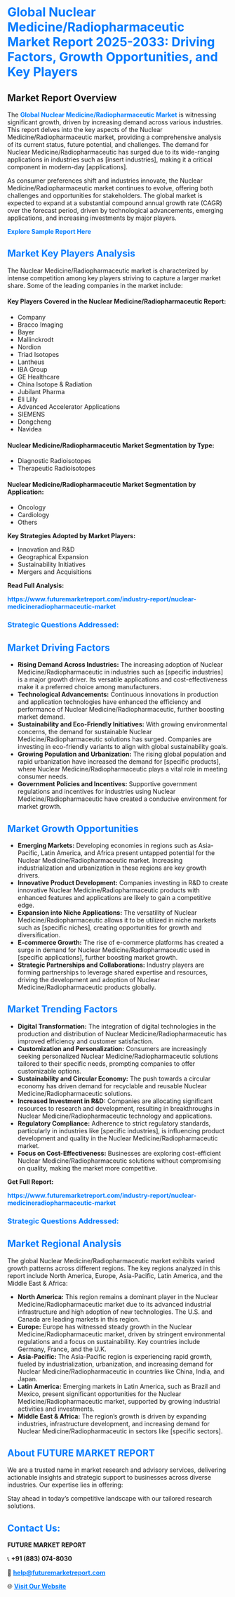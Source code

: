 <h1 style="color: #007BFF;">Global Nuclear Medicine/Radiopharmaceutic Market Report 2025-2033: Driving Factors, Growth Opportunities, and Key Players</h1>

<section id="overview">
<h2>Market Report Overview</h2>
<p>The <a href="https://www.futuremarketreport.com/industry-report/nuclear-medicineradiopharmaceutic-market" style="color: #007BFF; text-decoration: none;"><strong>Global Nuclear Medicine/Radiopharmaceutic Market</strong></a> is witnessing significant growth, driven by increasing demand across various industries. This report delves into the key aspects of the Nuclear Medicine/Radiopharmaceutic market, providing a comprehensive analysis of its current status, future potential, and challenges. The demand for Nuclear Medicine/Radiopharmaceutic has surged due to its wide-ranging applications in industries such as [insert industries], making it a critical component in modern-day [applications].</p>
<p>As consumer preferences shift and industries innovate, the Nuclear Medicine/Radiopharmaceutic market continues to evolve, offering both challenges and opportunities for stakeholders. The global market is expected to expand at a substantial compound annual growth rate (CAGR) over the forecast period, driven by technological advancements, emerging applications, and increasing investments by major players.</p>
</section>

<section id="overview">
<p><a href="https://www.futuremarketreport.com/request-sample/reportId=90700" style="color: #007BFF; text-decoration: none;"><strong>Explore Sample Report Here</strong></a></p>
</section>

<section id="key-players">
<h2 style="color: #007BFF;">Market Key Players Analysis</h2>
<p>The Nuclear Medicine/Radiopharmaceutic market is characterized by intense competition among key players striving to capture a larger market share. Some of the leading companies in the market include:</p>
<h4>Key Players Covered in the Nuclear Medicine/Radiopharmaceutic Report:</h4>
<ul><li>Company</li><li>Bracco Imaging</li><li>Bayer</li><li>Mallinckrodt</li><li>Nordion</li><li>Triad Isotopes</li><li>Lantheus</li><li>IBA Group</li><li>GE Healthcare</li><li>China Isotope &amp; Radiation</li><li>Jubilant Pharma</li><li>Eli Lilly</li><li>Advanced Accelerator Applications</li><li>SIEMENS</li><li>Dongcheng</li><li>Navidea</li></ul>
<h4>Nuclear Medicine/Radiopharmaceutic Market Segmentation by Type:</h4>
<ul><li>Diagnostic Radioisotopes</li><li>Therapeutic Radioisotopes</li></ul>

<h4>Nuclear Medicine/Radiopharmaceutic Market Segmentation by Application:</h4>
<ul><li>Oncology</li><li>Cardiology</li><li>Others</li></ul>
<p><strong>Key Strategies Adopted by Market Players:</strong></p>
<ul>
<li>Innovation and R&D</li>
<li>Geographical Expansion</li>
<li>Sustainability Initiatives</li>
<li>Mergers and Acquisitions</li>
</ul>
</section>

<section>
<p><strong>Read Full Analysis: </strong></p><a href="https://www.futuremarketreport.com/industry-report/nuclear-medicineradiopharmaceutic-market" style="color: #007BFF; text-decoration: none;"><strong>https://www.futuremarketreport.com/industry-report/nuclear-medicineradiopharmaceutic-market</strong></a>
<h3 style="color: #007BFF;">Strategic Questions Addressed:</h3>
</section>

<section id="driving-factors">
<h2 style="color: #007BFF;">Market Driving Factors</h2>
<ul>
<li><strong>Rising Demand Across Industries:</strong> The increasing adoption of Nuclear Medicine/Radiopharmaceutic in industries such as [specific industries] is a major growth driver. Its versatile applications and cost-effectiveness make it a preferred choice among manufacturers.</li>
<li><strong>Technological Advancements:</strong> Continuous innovations in production and application technologies have enhanced the efficiency and performance of Nuclear Medicine/Radiopharmaceutic, further boosting market demand.</li>
<li><strong>Sustainability and Eco-Friendly Initiatives:</strong> With growing environmental concerns, the demand for sustainable Nuclear Medicine/Radiopharmaceutic solutions has surged. Companies are investing in eco-friendly variants to align with global sustainability goals.</li>
<li><strong>Growing Population and Urbanization:</strong> The rising global population and rapid urbanization have increased the demand for [specific products], where Nuclear Medicine/Radiopharmaceutic plays a vital role in meeting consumer needs.</li>
<li><strong>Government Policies and Incentives:</strong> Supportive government regulations and incentives for industries using Nuclear Medicine/Radiopharmaceutic have created a conducive environment for market growth.</li>
</ul>
</section>

<section id="growth-opportunities">
<h2 style="color: #007BFF;">Market Growth Opportunities</h2>
<ul>
<li><strong>Emerging Markets:</strong> Developing economies in regions such as Asia-Pacific, Latin America, and Africa present untapped potential for the Nuclear Medicine/Radiopharmaceutic market. Increasing industrialization and urbanization in these regions are key growth drivers.</li>
<li><strong>Innovative Product Development:</strong> Companies investing in R&D to create innovative Nuclear Medicine/Radiopharmaceutic products with enhanced features and applications are likely to gain a competitive edge.</li>
<li><strong>Expansion into Niche Applications:</strong> The versatility of Nuclear Medicine/Radiopharmaceutic allows it to be utilized in niche markets such as [specific niches], creating opportunities for growth and diversification.</li>
<li><strong>E-commerce Growth:</strong> The rise of e-commerce platforms has created a surge in demand for Nuclear Medicine/Radiopharmaceutic used in [specific applications], further boosting market growth.</li>
<li><strong>Strategic Partnerships and Collaborations:</strong> Industry players are forming partnerships to leverage shared expertise and resources, driving the development and adoption of Nuclear Medicine/Radiopharmaceutic products globally.</li>
</ul>
</section>

<section id="trending-factors">
<h2 style="color: #007BFF;">Market Trending Factors</h2>
<ul>
<li><strong>Digital Transformation:</strong> The integration of digital technologies in the production and distribution of Nuclear Medicine/Radiopharmaceutic has improved efficiency and customer satisfaction.</li>
<li><strong>Customization and Personalization:</strong> Consumers are increasingly seeking personalized Nuclear Medicine/Radiopharmaceutic solutions tailored to their specific needs, prompting companies to offer customizable options.</li>
<li><strong>Sustainability and Circular Economy:</strong> The push towards a circular economy has driven demand for recyclable and reusable Nuclear Medicine/Radiopharmaceutic solutions.</li>
<li><strong>Increased Investment in R&D:</strong> Companies are allocating significant resources to research and development, resulting in breakthroughs in Nuclear Medicine/Radiopharmaceutic technology and applications.</li>
<li><strong>Regulatory Compliance:</strong> Adherence to strict regulatory standards, particularly in industries like [specific industries], is influencing product development and quality in the Nuclear Medicine/Radiopharmaceutic market.</li>
<li><strong>Focus on Cost-Effectiveness:</strong> Businesses are exploring cost-efficient Nuclear Medicine/Radiopharmaceutic solutions without compromising on quality, making the market more competitive.</li>
</ul>
</section>

<section>
<p><strong>Get Full Report: </strong></p><a href="https://www.futuremarketreport.com/industry-report/nuclear-medicineradiopharmaceutic-market" style="color: #007BFF; text-decoration: none;"><strong>https://www.futuremarketreport.com/industry-report/nuclear-medicineradiopharmaceutic-market</strong></a>
<h3 style="color: #007BFF;">Strategic Questions Addressed:</h3>
</section>


<section id="regional-analysis">
<h2 style="color: #007BFF;">Market Regional Analysis</h2>
<p>The global Nuclear Medicine/Radiopharmaceutic market exhibits varied growth patterns across different regions. The key regions analyzed in this report include North America, Europe, Asia-Pacific, Latin America, and the Middle East & Africa:</p>
<ul>
<li><strong>North America:</strong> This region remains a dominant player in the Nuclear Medicine/Radiopharmaceutic market due to its advanced industrial infrastructure and high adoption of new technologies. The U.S. and Canada are leading markets in this region.</li>
<li><strong>Europe:</strong> Europe has witnessed steady growth in the Nuclear Medicine/Radiopharmaceutic market, driven by stringent environmental regulations and a focus on sustainability. Key countries include Germany, France, and the U.K.</li>
<li><strong>Asia-Pacific:</strong> The Asia-Pacific region is experiencing rapid growth, fueled by industrialization, urbanization, and increasing demand for Nuclear Medicine/Radiopharmaceutic in countries like China, India, and Japan.</li>
<li><strong>Latin America:</strong> Emerging markets in Latin America, such as Brazil and Mexico, present significant opportunities for the Nuclear Medicine/Radiopharmaceutic market, supported by growing industrial activities and investments.</li>
<li><strong>Middle East & Africa:</strong> The region’s growth is driven by expanding industries, infrastructure development, and increasing demand for Nuclear Medicine/Radiopharmaceutic in sectors like [specific sectors].</li>
</ul>
</section>

<footer>
<h2 style="color: #007BFF;">About FUTURE MARKET REPORT</h2>
<p>We are a trusted name in market research and advisory services, delivering actionable insights and strategic support to businesses across diverse industries. Our expertise lies in offering:</p>

<p>Stay ahead in today’s competitive landscape with our tailored research solutions.</p>

<h2 style="color: #007BFF;">Contact Us:</h2>
<p><strong>FUTURE MARKET REPORT</strong></p>
<p>📞 <strong>+91 (883) 074-8030</strong></p>
<p>📧 <strong><a href="mailto:help@futuremarketreport.com" style="color: #007BFF;">help@futuremarketreport.com</a></strong></p>
<p>🌐 <strong><a href="https://www.futuremarketreport.com/" style="color: #007BFF;">Visit Our Website</a></strong></p>
</footer>